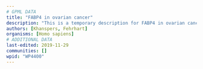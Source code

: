 ```yaml
---
# GPML DATA
title: "FABP4 in ovarian cancer"
description: "This is a temporary description for FABP4 in ovarian cancer"
authors: [Khanspers, Fehrhart]
organisms: [Homo sapiens]
# ADDITIONAL DATA
last-edited: 2019-11-29
communities: []
wpid: "WP4400"
---
```

